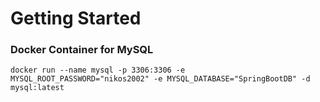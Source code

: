 # Getting Started

### Docker Container for MySQL
```shell
docker run --name mysql -p 3306:3306 -e MYSQL_ROOT_PASSWORD="nikos2002" -e MYSQL_DATABASE="SpringBootDB" -d mysql:latest
 ```
